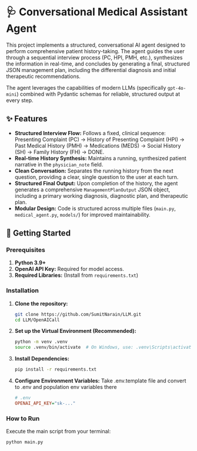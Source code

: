# 🩺 Conversational Medical Assistant Agent

This project implements a structured, conversational AI agent designed to perform comprehensive patient history-taking. The agent guides the user through a sequential interview process (PC, HPI, PMH, etc.), synthesizes the information in real-time, and concludes by generating a final, structured JSON management plan, including the differential diagnosis and initial therapeutic recommendations.

The agent leverages the capabilities of modern LLMs (specifically `gpt-4o-mini`) combined with Pydantic schemas for reliable, structured output at every step.

## ✨ Features

* **Structured Interview Flow:** Follows a fixed, clinical sequence: Presenting Complaint (PC) → History of Presenting Complaint (HPI) → Past Medical History (PMH) → Medications (MEDS) → Social History (SH) → Family History (FH) → DONE.
* **Real-time History Synthesis:** Maintains a running, synthesized patient narrative in the `physician_note` field.
* **Clean Conversation:** Separates the running history from the next question, providing a clear, single question to the user at each turn.
* **Structured Final Output:** Upon completion of the history, the agent generates a comprehensive `ManagementPlanOutput` JSON object, including a primary working diagnosis, diagnostic plan, and therapeutic plan.
* **Modular Design:** Code is structured across multiple files (`main.py`, `medical_agent.py`, `models/`) for improved maintainability.

## 🚀 Getting Started

### Prerequisites

1.  **Python 3.9+**
2.  **OpenAI API Key:** Required for model access.
3.  **Required Libraries:** (Install from `requirements.txt`)

### Installation

1.  **Clone the repository:**
    ```bash
    git clone https://github.com/SumitNarain/LLM.git
    cd LLM/OpenAICall
    ```

2.  **Set up the Virtual Environment (Recommended):**
    ```bash
    python -m venv .venv
    source .venv/bin/activate  # On Windows, use: .venv\Scripts\activate
    ```

3.  **Install Dependencies:**
    ```bash
    pip install -r requirements.txt
    ```

4.  **Configure Environment Variables:**
    Take .env.template file and convert to .env and population env variables there
    ```ini
    # .env
    OPENAI_API_KEY="sk-..." 
    ```

### How to Run

Execute the main script from your terminal:

```bash
python main.py